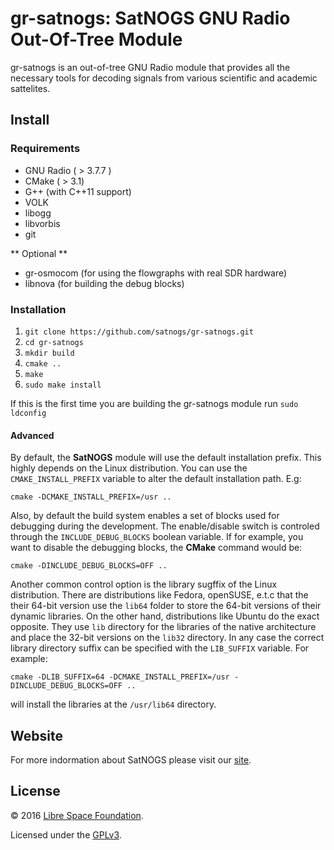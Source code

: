 # gr-satnogs: SatNOGS GNU Radio Out-Of-Tree Module
gr-satnogs is an out-of-tree GNU Radio module that provides all the necessary tools
for decoding signals from various scientific and academic sattelites.

## Install

### Requirements
* GNU Radio ( > 3.7.7 )
* CMake ( > 3.1)
* G++ (with C++11 support)
* VOLK
* libogg 
* libvorbis
* git

** Optional **
* gr-osmocom (for using the flowgraphs with real SDR hardware)
* libnova (for building the debug blocks)

### Installation

1. `git clone https://github.com/satnogs/gr-satnogs.git`
2. `cd gr-satnogs`
3. `mkdir build`
4. `cmake ..`
5. `make`
6. `sudo make install`

If this is the first time you are building the gr-satnogs module run
`sudo ldconfig`

#### Advanced
By default, the **SatNOGS** module will use the default installation prefix.
This highly depends on the Linux distribution. You can use the `CMAKE_INSTALL_PREFIX`
variable to alter the default installation path.
E.g: 

`cmake -DCMAKE_INSTALL_PREFIX=/usr ..`

Also, by default the build system enables a set of blocks used for debugging
during the development. The enable/disable switch is controled through the 
`INCLUDE_DEBUG_BLOCKS` boolean variable. If for example, you want to disable the
debugging blocks, the **CMake** command would be:

`cmake -DINCLUDE_DEBUG_BLOCKS=OFF ..`

Another common control option is the library sugffix of the Linux distribution.
There are distributions like Fedora, openSUSE, e.t.c that the their 64-bit version
use the `lib64` folder to store the 64-bit versions of their dynamic libraries.
On the other hand, distributions like Ubuntu do the exact opposite. They use
`lib` directory for the libraries of the native architecture and place the 32-bit versions
on the `lib32` directory. In any case the correct library directory suffix
can be specified with the `LIB_SUFFIX` variable. For example:

`cmake -DLIB_SUFFIX=64 -DCMAKE_INSTALL_PREFIX=/usr -DINCLUDE_DEBUG_BLOCKS=OFF ..`

will install the libraries at the `/usr/lib64` directory.

## Website
For more indormation about SatNOGS please visit our [site](https://satnogs.org/).

## License

&copy; 2016 [Libre Space Foundation](http://librespacefoundation.org).

Licensed under the [GPLv3](LICENSE).